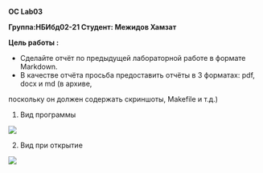 ﻿**OC Lab03** 

**Группа:НБИбд02-21 Студент: Межидов Хамзат**  

**Цель работы :** 

- Сделайте отчёт по предыдущей лабораторной работе в формате Markdown. 
- В качестве отчёта просьба предоставить отчёты в 3 форматах: pdf, docx и md (в архиве, 

поскольку он должен содержать скриншоты, Makefile и т.д.) 

1) Вид программы  

![](Aspose.Words.9b3319fd-4e7c-44af-a596-65740a33c5ef.001.jpeg)

2) Вид при открытие  

![](Aspose.Words.9b3319fd-4e7c-44af-a596-65740a33c5ef.002.jpeg)
